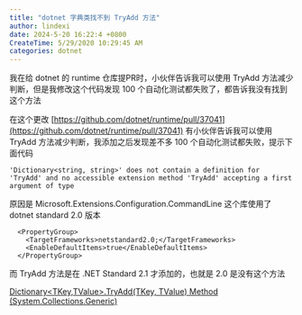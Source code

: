 ```yaml
---
title: "dotnet 字典类找不到 TryAdd 方法"
author: lindexi
date: 2024-5-20 16:22:4 +0800
CreateTime: 5/29/2020 10:29:45 AM
categories: dotnet
---
```


我在给 dotnet 的 runtime 仓库提PR时，小伙伴告诉我可以使用 TryAdd 方法减少判断，但是我修改这个代码发现 100 个自动化测试都失败了，都告诉我没有找到这个方法

<!--more-->


<!-- CreateTime:5/29/2020 10:29:45 AM -->



在这个更改 [https://github.com/dotnet/runtime/pull/37041](https://github.com/dotnet/runtime/pull/37041) 有小伙伴告诉我可以使用 TryAdd 方法减少判断，我添加之后发现差不多 100 个自动化测试都失败，提示下面代码


```
'Dictionary<string, string>' does not contain a definition for 'TryAdd' and no accessible extension method 'TryAdd' accepting a first argument of type
```

原因是 Microsoft.Extensions.Configuration.CommandLine 这个库使用了 dotnet standard 2.0 版本

```
  <PropertyGroup>
    <TargetFrameworks>netstandard2.0;</TargetFrameworks>
    <EnableDefaultItems>true</EnableDefaultItems>
  </PropertyGroup>
```

而 TryAdd 方法是在 .NET Standard 2.1 才添加的，也就是 2.0 是没有这个方法

[Dictionary<TKey,TValue>.TryAdd(TKey, TValue) Method (System.Collections.Generic)](https://docs.microsoft.com/en-us/dotnet/api/system.collections.generic.dictionary-2.tryadd )


